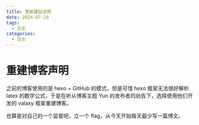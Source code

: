```yaml
---
title: 重新建站说明
date: 2024-07-28
tags: 
  - 日志
categories: 
  - 日志
---
```


# 重建博客声明

之前的博客使用的是 hexo + GitHub 的模式，但是可惜 hexo 框架无法很好解析 latex 的数学公式，于是在听从博客主题 Yun 的发布者的劝告下，选择使用他们开发的 valaxy 框架重建博客。

也算是对自己的一个监督吧，立一个 flag，从今天开始每天最少写一篇博文。
